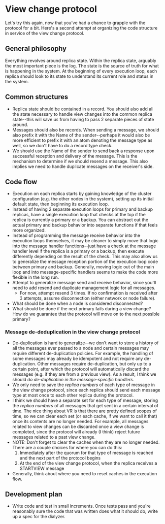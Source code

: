 # View change protocol
Let's try this again, now that you've had a chance to grapple with the protocol
for a bit. Here's a second attempt at organizing the code structure in service
of the view change protocol.

## General philosophy
Everything revolves around replica state. Within the replica state, arguably the
most important piece is the log. The state is the source of truth for what is
happening in the system. At the beginning of every execution loop, each replica
should look to its state to understand its current role and status in the system.

## Common structures
- Replica state should be contained in a record. You should also add all the
state necessary to handle view changes into the common replica state--this will
save us from having to pass 2 separate pieces of state around.
- Messages should also be records. When sending a message, we should also prefix
it with the Name of the sender--perhaps it would also be more efficient to
prefix it with an atom denoting the message type as well, so we don't have to
do a record type check.
- We should use the Name of the sender to send back a response upon successful
reception and delivery of the message. This is the mechanism to determine if we
should resend a message. This also implies we need to handle duplicate messages
on the receiver's side.

## Code flow
- Execution on each replica starts by gaining knowledge of the cluster
configuration (e.g. the other nodes in the system), setting up its initial
default state, then beginning its execution loop.
- Instead of having 2 separate execution loops for primary and backup replicas,
have a single execution loop that checks at the top if the replica is
currently a primary or a backup. You can abstract out the actual primary and
backup behavior into separate functions if that feels more organized.
- Instead of programming the message receive behavior into the execution loops
themselves, it may be cleaner to simply move that logic into the message handler
functions--just have a check at the message handler level if the replica is a
primary or a backup, then execute differently depending on the result of the
check. This may also allow us to generalize the message reception portion of the
execution loop code between primary and backup. Generally, moving logic out
of the main loop and into message-specific handlers seems to make the code
more flexible in the long run.
- Attempt to generalize message send and receive behavior, since you'll need
to add resend and duplicate management logic for all messages.
  - For now, attempt resend 3 times. If no confirmation is received after 3
  attempts, assume disconnection (either network or node failure).
- What should be done when a node is considered disconnected?
- What should be done if the next primary fails during a view change? How do we
guarantee that the protocol will move on to the next possible primary?

### Message de-deduplication in the view change protocol
- De-duplication is hard to generalize--we don't want to store a history of all
the messages ever passed to a node and certain messages may require different
de-duplication policies. For example, the handling of some messages may already
be idempotent and not require any de-duplication. Other messages require
de-duplication, but only up to a certain point, after which the protocol will
automatically discard the messages (e.g. if they are from a previous view). As
a result, I think we should *do de-duplication in the message-specific handlers.*
- We only need to save the *replica numbers* of each type of message in the view
change protocol, since each replica should send each message type at most once
to each other replica during the protocol.
- I think we should have a separate set for each type of message, storing the
*replica numbers* of all messages that get sent in a certain interval of time.
The nice thing about VR is that there are pretty defined scopes of time, so we
can clear each set (or each cache, if we want to call it that) once its contents
are no longer needed. For example, all messages related to view changes can be
discarded once a view change is completed, since the protocol will already
(I think) reject future messages related to a past view change.
- NOTE: Don't forget to clear the caches when they are no longer needed. There
are a couple choices for where you can do this:
    1) Immediately after the quorum for that type of message is reached and the
    next part of the protocol begins
    2) At the end of the view change protocol, when the replica receives a
    STARTVIEW message
- Generally, think about where you need to reset caches in the execution flow.

## Development plan
- Write code and test in small increments. Once tests pass and you're reasonably
sure the code that was written does what it should do, write up a spec for the
dialyzer.
